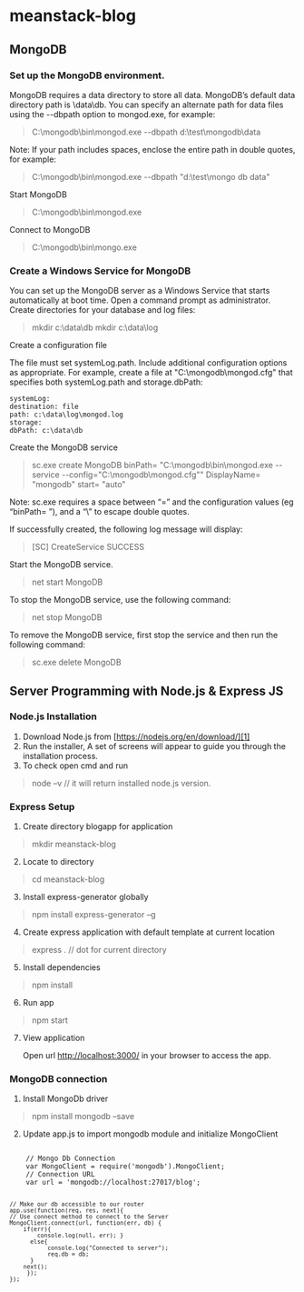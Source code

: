 # meanstack-blog
## MongoDB ##
### Set up the MongoDB environment. ###

MongoDB requires a data directory to store all data. MongoDB’s default data directory path is \data\db. You can specify an alternate path for data files using the --dbpath option to mongod.exe, for example:

> C:\mongodb\bin\mongod.exe --dbpath d:\test\mongodb\data

Note: If your path includes spaces, enclose the entire path in double quotes, for example:

> C:\mongodb\bin\mongod.exe --dbpath "d:\test\mongo db data"

Start MongoDB   
> C:\mongodb\bin\mongod.exe

Connect to MongoDB  
> C:\mongodb\bin\mongo.exe

### Create a Windows Service for MongoDB ###

You can set up the MongoDB server as a Windows Service that starts automatically at boot time.
Open a command prompt as administrator.
Create directories for your database and log files:

> mkdir c:\data\db
> mkdir c:\data\log

Create a configuration file

The file must set systemLog.path. Include additional configuration options as appropriate.
For example, create a file at "C:\mongodb\mongod.cfg" that specifies both systemLog.path and storage.dbPath:

    systemLog:
    destination: file
    path: c:\data\log\mongod.log
    storage:
    dbPath: c:\data\db

Create the MongoDB service

> sc.exe create MongoDB binPath= "C:\mongodb\bin\mongod.exe --service --config=\"C:\mongodb\mongod.cfg\"" DisplayName= "mongodb" start= "auto"

Note: sc.exe requires a space between “=” and the configuration values (eg “binPath= ”), and a “\” to escape double quotes.

If successfully created, the following log message will display:

> [SC] CreateService SUCCESS

Start the MongoDB service.

> net start MongoDB


To stop the MongoDB service, use the following command:

> net stop MongoDB

To remove the MongoDB service, first stop the service and then run the following command:

>sc.exe delete MongoDB

## Server Programming with Node.js & Express JS ##

### Node.js Installation ###

1. Download Node.js from [https://nodejs.org/en/download/][1]
2. Run the installer, A set of screens will appear to guide you through the installation process.
3. To check open cmd and run
  > node –v  // it will return installed node.js version.

### Express Setup ###
1. Create directory blogapp for application 

 > mkdir meanstack-blog

2. Locate to directory

 > cd meanstack-blog

3. Install express-generator globally

 > npm install express-generator –g

4. Create express application with default template at current location 

 > express . // dot for current directory

5. Install dependencies 

 > npm install

6. Run app 

 > npm start 

7. View application

   Open url [http://localhost:3000/][2] in your browser to access the app. 


  [1]: https://nodejs.org/en/download/
  [2]: http://localhost:3000/


### MongoDB connection ###

1. Install MongoDb driver
 
 > npm install mongodb –save 

2. Update app.js to import mongodb module and initialize MongoClient


 <code>
    // Mongo Db Connection  
    var MongoClient = require('mongodb').MongoClient;  
    // Connection URL   
    var url = 'mongodb://localhost:27017/blog'; 


    // Make our db accessible to our router  
    app.use(function(req, res, next){     
    // Use connect method to connect to the Server   
    MongoClient.connect(url, function(err, db) {  		  
        if(err){  
    		console.log(null, err); }  
    	  else{    
    	       console.log("Connected to server");    
    	       req.db = db;   
    	  }  
    	next();    
    	 });  
    }); 


 </code>
 

